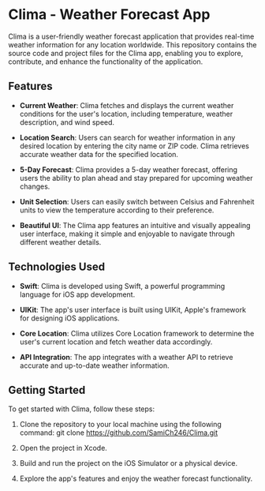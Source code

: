 # Clima - Weather Forecast App

Clima is a user-friendly weather forecast application that provides real-time weather information for any location worldwide. This repository contains the source code and project files for the Clima app, enabling you to explore, contribute, and enhance the functionality of the application.

## Features

- **Current Weather**: Clima fetches and displays the current weather conditions for the user's location, including temperature, weather description, and wind speed.

- **Location Search**: Users can search for weather information in any desired location by entering the city name or ZIP code. Clima retrieves accurate weather data for the specified location.

- **5-Day Forecast**: Clima provides a 5-day weather forecast, offering users the ability to plan ahead and stay prepared for upcoming weather changes.

- **Unit Selection**: Users can easily switch between Celsius and Fahrenheit units to view the temperature according to their preference.

- **Beautiful UI**: The Clima app features an intuitive and visually appealing user interface, making it simple and enjoyable to navigate through different weather details.

## Technologies Used

- **Swift**: Clima is developed using Swift, a powerful programming language for iOS app development.

- **UIKit**: The app's user interface is built using UIKit, Apple's framework for designing iOS applications.

- **Core Location**: Clima utilizes Core Location framework to determine the user's current location and fetch weather data accordingly.

- **API Integration**: The app integrates with a weather API to retrieve accurate and up-to-date weather information.

## Getting Started

To get started with Clima, follow these steps:

1. Clone the repository to your local machine using the following command:
   git clone https://github.com/SamiCh246/Clima.git

2. Open the project in Xcode.

3. Build and run the project on the iOS Simulator or a physical device.

4. Explore the app's features and enjoy the weather forecast functionality.
